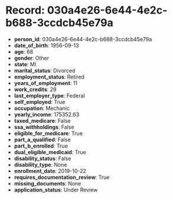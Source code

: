 # Record: 030a4e26-6e44-4e2c-b688-3ccdcb45e79a

- **person_id**: 030a4e26-6e44-4e2c-b688-3ccdcb45e79a
- **date_of_birth**: 1956-09-13
- **age**: 68
- **gender**: Other
- **state**: MI
- **marital_status**: Divorced
- **employment_status**: Retired
- **years_of_employment**: 11
- **work_credits**: 29
- **last_employer_type**: Federal
- **self_employed**: True
- **occupation**: Mechanic
- **yearly_income**: 175352.63
- **taxed_medicare**: False
- **ssa_withholdings**: False
- **eligible_for_medicare**: True
- **part_a_qualified**: False
- **part_b_enrolled**: True
- **dual_eligible_medicaid**: True
- **disability_status**: False
- **disability_type**: None
- **enrollment_date**: 2019-10-22
- **requires_documentation_review**: True
- **missing_documents**: None
- **application_status**: Under Review
